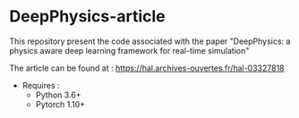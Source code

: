 # DeepPhysics-article
This repository present the code associated with the paper "DeepPhysics: a physics aware deep learning framework for real-time simulation"

The article can be found at :
https://hal.archives-ouvertes.fr/hal-03327818


- Requires : 
  - Python 3.6+
  - Pytorch 1.10+

